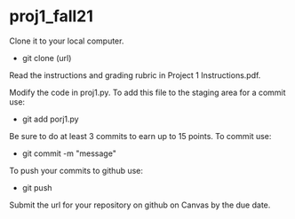 # proj1_fall21
Clone it to your local computer.  

- git clone (url)

Read the instructions and grading rubric in Project 1 Instructions.pdf.  

Modify the code in proj1.py.  To add this file to the staging area for a commit use:

- git add porj1.py

Be sure to do at least 3 commits to earn up to 15 points.  To commit use:

- git commit -m "message"

To push your commits to github use:

- git push

Submit the url for your repository on github on Canvas by the due date.
